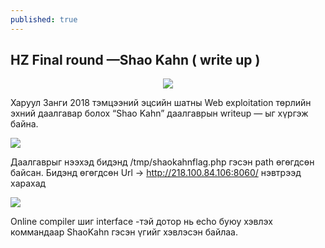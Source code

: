 ```yaml
---
published: true
---
```

## HZ Final round —Shao Kahn ( write up )

<p align="center">


<img src="https://raw.githubusercontent.com/fg0d/fg0d.github.io/master/_posts/hz-18-final-round-1.png">

Харуул Занги 2018 тэмцээний эцсийн шатны Web exploitation төрлийн эхний даалгавар болох “Shao Kahn” даалгаврын writeup — ыг хүргэж байна.


<img src="https://raw.githubusercontent.com/fg0d/fg0d.github.io/master/_posts/hz-18-final-round-2.png">


Даалгаврыг нээхэд бидэнд /tmp/shaokahnflag.php гэсэн path өгөгдсөн байсан. Бидэнд өгөгдсөн Url → http://218.100.84.106:8060/ нэвтрээд харахад


<img src="https://raw.githubusercontent.com/fg0d/fg0d.github.io/master/_posts/hz-18-final-round-3.png">


Online compiler шиг interface -тэй дотор нь echo буюу хэвлэх коммандаар ShaoKahn гэсэн үгийг хэвлэсэн байлаа.


</p>
